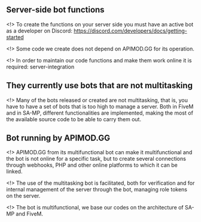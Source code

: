  ## Server-side bot functions ##

<!> To create the functions on your server side you must have an active bot as a developer on Discord: https://discord.com/developers/docs/getting-started

<!> Some code we create does not depend on APIMOD.GG for its operation.

<!> In order to maintain our code functions and make them work online it is required: server-integration 

## They currently use bots that are not multitasking ##

<!> Many of the bots released or created are not multitasking, that is, you have to have a set of bots that is too high to manage a server. Both in FiveM and in SA-MP, different functionalities are implemented, making the most of the available source code to be able to carry them out.

## Bot running by APIMOD.GG ##

<!> APIMOD.GG from its multifunctional bot can make it multifunctional and the bot is not online for a specific task, but to create several connections through webhooks, PHP and other online platforms to which it can be linked.

<!> The use of the multitasking bot is facilitated, both for verification and for internal management of the server through the bot, managing role tokens on the server.

<!> The bot is multifunctional, we base our codes on the architecture of SA-MP and FiveM.
